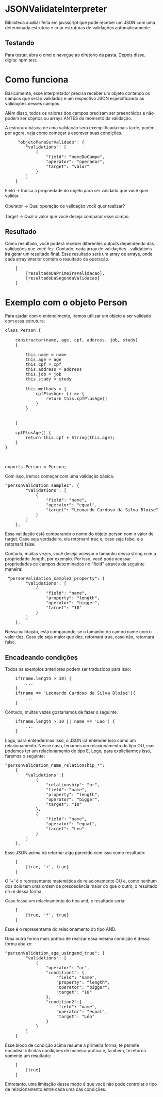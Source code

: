# JSONValidateInterpreter

Biblioteca auxiliar feita em javascript que pode receber um JSON com uma determinada estrutura e criar estruturas de validações automaticamente. 


<h2> Testando </h2>

Para testar, abra o cmd e navegue ao diretorio da pasta. Depois disso, digite: npm test. 


<h1> Como funciona </h1>

Basicamente, esse interpretador precisa receber um objeto contendo os campos que serão validados e um respectivo JSON especificando as validações desses campos.

Além disso, todos os valores dos campos precisam ser preenchidos e não podem ser objetos ou arrays ANTES do momento da validação.

A estrutura básica de uma validação será exemplificada mais tarde, porém, por agora, veja como começar a escrever suas condições.

<pre>
     "objetoParaSerValidado": {
        "validations": [
            {
                "field": "nomeDoCampo",
                "operator": "operador",
                "target": "valor"
            }
        ]
    }
</pre>

Field -> Indica a propriedade do objeto para ser validado que você quer validar.<br><br>
Operator -> Qual operação de validação você quer realizar?<br><br>
Target -> Qual o valor que você deseja comparar esse campo.

<h2> Resultado </h2>

Como resultado, você poderá receber diferentes outputs dependendo das validações que você fez. Contudo, cada array de validações - validations - irá gerar um resultado final. Esse resultado será um array de arrays, onde cada array interior contêm o resultado da operação.

<pre>
    [
        [resultadoDaPrimeiraValidacao],
        [resultadoDaSegundaValidacao]
    ]
</pre>

<h1> Exemplo com o objeto Person </h1>

Para ajudar com o entendimento, iremos utilizar um objeto a ser validado com essa estrutura: 

<pre>
class Person {

    constructor(name, age, cpf, address, job, study) 
    {
        
        this.name = name
        this.age = age 
        this.cpf = cpf
        this.address = address
        this.job = job
        this.study = study

        this.methods = {
            cpfPlusAge: () => {
                return this.cpfPlusAge()
            }
        }


    }

    cpfPlusAge() {
        return this.cpf + String(this.age);
    }
}



exports.Person = Person;
</pre>

Com isso, iremos começar com uma validação básica: 

<pre>
"personValidation_sample1": {
        "validations": [
            {
                "field": "name",
                "operator": "equal",
                "target": "Leonardo Cardoso da Silva Bloise"
            }
        ]
    },
</pre>

Essa validação está comparando o nome do objeto person com o valor de target. Caso seja verdadeiro, ela retornará true e, caso seja false, ela retornará false.

Contudo, muitas vezes, você deseja acessar o tamanho dessa string com a propriedade .length, por exemplo. Por isso, você pode acessar propriedades de campos determinados no "field" através da seguinte maneira:

<pre>
 "personValidation_sample2_property": {
        "validations": [
            {
                "field": "name",
                "property": "length",
                "operator": "bigger",
                "target": "10"
            }
        ]
    },
</pre>

Nessa validação, está comparando-se o tamanho do campo name com o valor dez. Caso ele seja maior que dez, retornará true, caso não, retornará false.

<h2> Encadeando condições </h2>

Todos os exemplos anteriores podem ser traduzidos para isso:

<pre>
    if(name.length > 10) {
        ...
    }
    if(name == 'Leonardo Cardoso da Silva Bloise'){
        ...
    }
</pre>

Contudo, muitas vezes gostariamos de fazer o seguinte:

<pre>
    if(name.length > 10 || name == 'Leo') {
        ...
    }
</pre>

Logo, para entendermos isso, o JSON irá entender isso como um relacionamento. Nesse caso, teriamos um relacionamento do tipo OU, mas podemos ter um relacionamento do tipo E. Logo, para explicitarmos isso, faremos o seguinte:

<pre>
"personValidation_name_relationship_*":
    {
        "validations":[
            {
                "relationship": "or",
                "field": "name",
                "property": "length",
                "operator": "bigger",  
                "target": "10"
            },
            {
                "field": "name",
                "operator": "equal",
                "target": "Leo"
            }
        ]
    },
</pre>

Esse JSON acima irá retornar algo parecido com isso como resultado: 

<pre>
    [
        [true, '+', true]
    ]
</pre>

O '+' é o representante matemática do relacionamento OU e, como nenhum dos dois tem uma ordem de prescedência maior do que o outro, o resultado cru é dessa forma.

Caso fosse um relacinamento do tipo and, o resultado seria:

<pre>
    [
        [true, '*', true]
    ]
</pre>

Esse é o representante do relacionamento do tipo AND. 

Uma outra forma mais prática de realizar essa mesma condição é dessa forma abaixo:

<pre>
"personValidation_age_usingand_true": {
        "validations": [
            {
                "operator": "or",
                "condition1": {
                    "field": "name",
                    "property": "length",
                    "operator": "bigger",  
                    "target": "10"
                },
                "condition2":{
                    "field": "name",
                    "operator": "equal",
                    "target": "Léo"
                }
            }
        ]
    }
</pre>

Esse bloco de condição acima resume a primeira forma, te permite encadear infinitas condições de maneira prática e, também, te retorna somente um resultado:

<pre>
    [
        [true]
    ]
</pre>

Entretanto, uma limitação desse modo é que você não pode controlar o tipo de relacionamento entre cada uma das condições.

